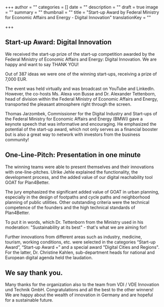 +++
author = ""
categories = []
date = ""
description = ""
draft = true
image = ""
summary = ""
thumbnail = ""
title = "Start-up Award by Federal Ministry for Economic Affairs and Energy - Digital Innovation"
translationKey = ""

+++
## Start-up Award: Digital Innovation

We received the start-up prize of the start-up competition awarded by the Federal Ministry of Economic Affairs and Energy: Digital Innovation. We are happy and want to say THANK YOU!

Out of 387 ideas we were one of the winning start-ups, receiving a prize of 7,000 EUR.

The event was held virtually and was broadcast on YouTube and LinkedIn. However, the co-hosts Ms. Alexa von Busse and Dr. Alexander Tettenborn, head of division within the Federal Ministry of Economic Affairs and Energy, transported the pleasant atmosphere right through the screen.

Thomas Jarzombek, Commissioner for the Digital Industry and Start-ups of the Federal Ministry for Economic Affairs and Energy (BMWi) gave a keynote speech that was informative and encouraging. He emphasized the potential of the start-up award, which not only serves as a financial booster but is also a great way to network with investors from the business community!

## One-Line-Pitch: Presentation in one minute

The winning teams were able to present themselves and their innovations with one-line-pitches. Ulrike Jehle explained the functionality, the development process, and the added value of our digital reachability tool GOAT for Plan4Better.

The jury emphasized the significant added value of GOAT in urban planning, especially in the design of footpaths and cycle paths and neighborhood planning of public utilities. Other outstanding criteria were the technical competence of the founders and the high technical standards of Plan4Better.

To put it in words, which Dr. Tettenborn from the Ministry used in his moderation: "Sustainability at its best" - that's what we are aiming for!

Further innovations from different areas such as industry, medicine, tourism, working conditions, etc. were selected in the categories “Start-up Award”, “Start-up Award +” and a special award "Digital Cities and Regions". For the latter, Dr. Christine Kahlen, sub-department heads for national and European digital agenda held the laudation.

## We say thank you.

Many thanks for the organization also to the team from VDI / VDE Innovation und Technik GmbH. Congratulations and all the best to the other winners! We are happy about the wealth of innovation in Germany and are hopeful for a sustainable future.